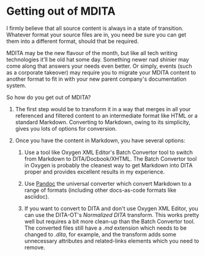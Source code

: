 # Getting out of MDITA

I firmly believe that all source content is always in a state of transition. Whatever format your source files are in, you need be sure you can get them into a different format, should that be required.

MDITA may be the new flavour of the month, but like all tech writing technologies it'll be old hat some day. Something newer nad shinier may come along that answers your needs even better. Or simply, events \(such as a corporate takeover\) may require you to migrate your MDITA content to another format to fit in with your new parent company's documentation system.

So how do you get out of MDITA?

1.  The first step would be to transform it in a way that merges in all your referenced and filtered content to an intermediate format like HTML or a standard Markdown. Converting to Markdown, owing to its simplicity, gives you lots of options for conversion.

2.  Once you have the content in Markdown, you have several options:

    1.  Use a tool like Oxygen XML Editor's Batch Convertor tool to switch from Markdown to DITA/Docbook/XHTML. The Batch Convertor tool in Oxygen is probably the cleanest way to get Markdown into DITA proper and provides excellent results in my experience.

    2.  Use [Pandoc](https://pandoc.org/) the universal converter which convert Markdown to a range of formats \(including other docs-as-code formats like asciidoc\).

    3.  If you want to convert to DITA and don't use Oxygen XML Editor, you can use the DITA-OT's *Normalized DITA* transform. This works pretty well but requires a bit more clean-up than the Batch Convertor tool. The converted files still have a *.md* extension which needs to be changed to *.dita*, for example, and the transform adds some unnecessary attributes and related-links elements which you need to remove.


